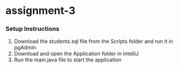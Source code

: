 # assignment-3

### Setup Instructions

1. Download the students.sql file from the Scripts folder and run it in pgAdmin
2. Download and open the Application folder in IntelliJ
3. Run the main.java file to start the application
